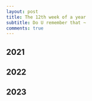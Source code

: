 ```yaml
---
layout: post
title: The 12th week of a year
subtitle: Do U remember that ~
comments: true
---
```





## 2021


## 2022


## 2023





